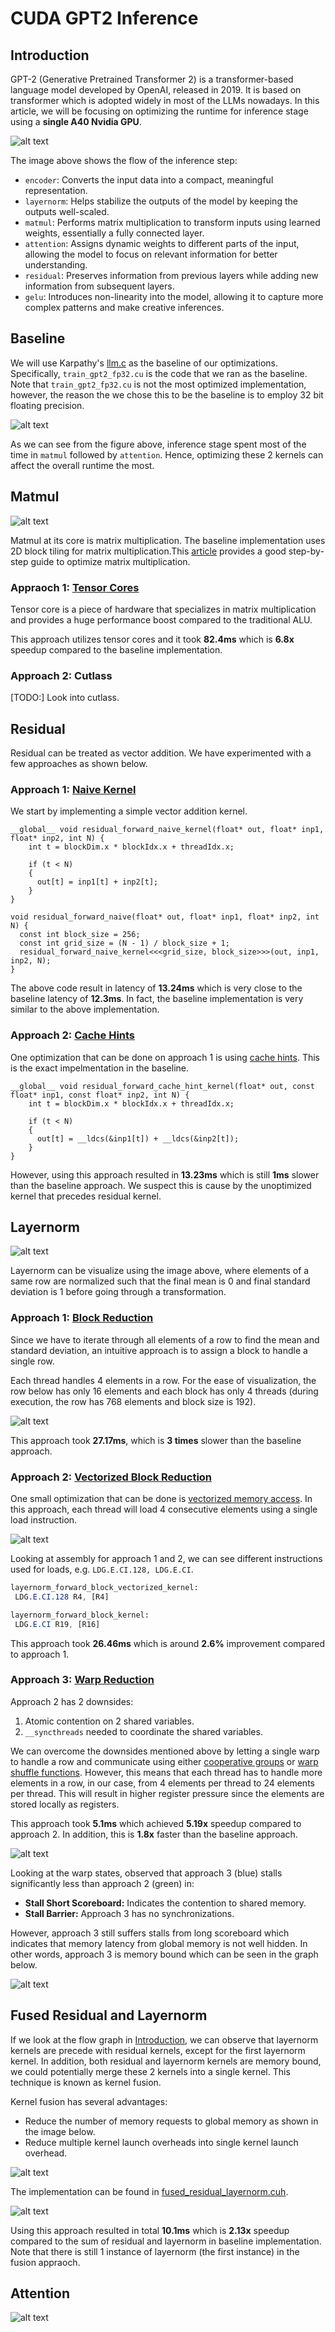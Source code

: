 # CUDA GPT2 Inference

## Introduction

GPT-2 (Generative Pretrained Transformer 2) is a transformer-based language model developed by OpenAI, released in 2019. It is based on transformer which is adopted widely in most of the LLMs nowadays. In this article, we will be focusing on optimizing the runtime for inference stage using a **single A40 Nvidia GPU**.

![alt text](./images/gpt2/gpt2_flow.png)

The image above shows the flow of the inference step:
- `encoder`: Converts the input data into a compact, meaningful representation.
- `layernorm`: Helps stabilize the outputs of the model by keeping the outputs well-scaled.
- `matmul`: Performs matrix multiplication to transform inputs using learned weights, essentially a fully connected layer.
- `attention`: Assigns dynamic weights to different parts of the input, allowing the model to focus on relevant information for better understanding.
- `residual`: Preserves information from previous layers while adding new information from subsequent layers.
- `gelu`: Introduces non-linearity into the model, allowing it to capture more complex patterns and make creative inferences.

## Baseline

We will use Karpathy's [llm.c](https://github.com/karpathy/llm.c) as the baseline of our optimizations. Specifically, `train_gpt2_fp32.cu` is the code that we ran as the baseline. Note that `train_gpt2_fp32.cu` is not the most optimized implementation, however, the reason the we chose this to be the baseline is to employ 32 bit floating precision.

![alt text](./images/llmc/llmc_breakdown.png)

As we can see from the figure above, inference stage spent most of the time in `matmul` followed by `attention`. Hence, optimizing these 2 kernels can affect the overall runtime the most.

## Matmul
 
![alt text](./images/matmul/matmul_flow.png)

Matmul at its core is matrix multiplication. The baseline implementation uses 2D block tiling for matrix multiplication.This [article](https://siboehm.com/articles/22/CUDA-MMM) provides a good step-by-step guide to optimize matrix multiplication.

### Appraoch 1: [Tensor Cores](https://github.com/GJ0407790/CUDA-GPT2-Inference/blob/main/kernels/matmul/1_matmul_tensor.cuh)

Tensor core is a piece of hardware that specializes in matrix multiplication and provides a huge performance boost compared to the traditional ALU.


This approach utilizes tensor cores and it took **82.4ms** which is **6.8x** speedup compared to the baseline implementation.

### Approach 2: Cutlass

[TODO:] Look into cutlass.

## Residual

Residual can be treated as vector addition. We have experimented with a few approaches as shown below.

### Approach 1: [Naive Kernel](https://github.com/GJ0407790/CUDA-GPT2-Inference/blob/main/kernels/residual/1_residual_naive.cuh)

We start by implementing a simple vector addition kernel.

```cuda
__global__ void residual_forward_naive_kernel(float* out, float* inp1, float* inp2, int N) {
    int t = blockDim.x * blockIdx.x + threadIdx.x;

    if (t < N) 
    {
      out[t] = inp1[t] + inp2[t];
    }
}

void residual_forward_naive(float* out, float* inp1, float* inp2, int N) {
  const int block_size = 256;
  const int grid_size = (N - 1) / block_size + 1;
  residual_forward_naive_kernel<<<grid_size, block_size>>>(out, inp1, inp2, N);
}
```

The above code result in latency of **13.24ms** which is very close to the baseline latency of **12.3ms**. In fact, the baseline implementation is very similar to the above implementation. 

### Approach 2: [Cache Hints](https://github.com/GJ0407790/CUDA-GPT2-Inference/blob/main/kernels/residual/2_residual_cache_hint.cuh)

One optimization that can be done on approach 1 is using [cache hints](https://docs.nvidia.com/cuda/cuda-c-programming-guide/#store-functions-using-cache-hints). This is the exact impelmentation in the baseline.

```cuda
__global__ void residual_forward_cache_hint_kernel(float* out, const float* inp1, const float* inp2, int N) {
    int t = blockDim.x * blockIdx.x + threadIdx.x;

    if (t < N) 
    {
      out[t] = __ldcs(&inp1[t]) + __ldcs(&inp2[t]);
    }
}
```

However, using this approach resulted in **13.23ms** which is still **1ms** slower than the baseline approach. We suspect this is cause by the unoptimized kernel that precedes residual kernel.

## Layernorm

![alt text](./images/layernorm/layernorm.png)

Layernorm can be visualize using the image above, where elements of a same row are normalized such that the final mean is 0 and final standard deviation is 1 before going through a transformation. 

### Approach 1: [Block Reduction](https://github.com/GJ0407790/CUDA-GPT2-Inference/blob/main/kernels/layernorm/1_layernorm_block.cuh)

Since we have to iterate through all elements of a row to find the mean and standard deviation, an intuitive approach is to assign a block to handle a single row.

Each thread handles 4 elements in a row. For the ease of visualization, the row below has only 16 elements and each block has only 4 threads (during execution, the row has 768 elements and block size is 192).

![alt text](./images/layernorm/layernorm_block.png)

This approach took **27.17ms**, which is **3 times** slower than the baseline approach.

### Approach 2: [Vectorized Block Reduction](https://github.com/GJ0407790/CUDA-GPT2-Inference/blob/main/kernels/layernorm/2_layernorm_block_vectorized.cuh)

One small optimization that can be done is [vectorized memory access](https://developer.nvidia.com/blog/cuda-pro-tip-increase-performance-with-vectorized-memory-access/). In this approach, each thread will load 4 consecutive elements using a single load instruction.

![alt text](./images/layernorm/layernorm_block_vectorized.png)

Looking at assembly for approach 1 and 2, we can see different instructions used for loads, e.g. `LDG.E.CI.128, LDG.E.CI`.

```sass
layernorm_forward_block_vectorized_kernel:
 LDG.E.CI.128 R4, [R4]

layernorm_forward_block_kernel:
 LDG.E.CI R19, [R16]
```

This approach took **26.46ms** which is around **2.6%** improvement compared to approach 1.

### Approach 3: [Warp Reduction](https://github.com/GJ0407790/CUDA-GPT2-Inference/blob/main/kernels/layernorm/3_layernorm_warp.cuh)

Approach 2 has 2 downsides:

1. Atomic contention on 2 shared variables.
2. `__syncthreads` needed to coordinate the shared variables.

We can overcome the downsides mentioned above by letting a single warp to handle a row and communicate using either [cooperative groups](https://docs.nvidia.com/cuda/cuda-c-programming-guide/#cooperative-groups) or [warp shuffle functions](https://docs.nvidia.com/cuda/cuda-c-programming-guide/#warp-shuffle-functions). However, this means that each thread has to handle more elements in a row, in our case, from 4 elements per thread to 24 elements per thread. This will result in higher register pressure since the elements are stored locally as registers.

This approach took **5.1ms** which achieved **5.19x** speedup compared to approach 2. In addition, this is **1.8x** faster than the baseline approach.

![alt text](./images/layernorm/warp_comparison.png)

Looking at the warp states, observed that approach 3 (blue) stalls significantly less than approach 2 (green) in:
- **Stall Short Scoreboard:** Indicates the contention to shared memory.
- **Stall Barrier:** Approach 3 has no synchronizations.

However, approach 3 still suffers stalls from long scoreboard which indicates that memory latency from global memory is not well hidden. In other words, approach 3 is memory bound which can be seen in the graph below.

![alt text](./images/layernorm/warp_throughput.png)

## Fused Residual and Layernorm

If we look at the flow graph in [Introduction](#introduction), we can observe that layernorm kernels are precede with residual kernels, except for the first layernorm kernel. 
In addition, both residual and layernorm kernels are memory bound, we could potentially merge these 2 kernels into a single kernel. This technique is known as kernel fusion.

Kernel fusion has several advantages:
- Reduce the number of memory requests to global memory as shown in the image below.
- Reduce multiple kernel launch overheads into single kernel launch overhead.

![alt text](./images/fused/fused.png)

The implementation can be found in [fused_residual_layernorm.cuh](./kernels/fused_residual_layernorm/fused_residual_layernorm.cuh).

![alt text](./images/fused/fused_comparison.png)

Using this approach resulted in total **10.1ms** which is **2.13x** speedup compared to the sum of residual and layernorm in baseline implementation. Note that there is still 1 instance of layernorm (the first instance) in the fusion appraoch.

## Attention

![alt text](./images/attention/attention_breakdown.png)
